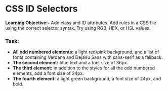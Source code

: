 # CSS ID Selectors
**Learning Objective:-** Add class and ID attributes. Add rules in a CSS file using the correct selector syntax. Try using RGB, HEX, or HSL values.

### Task:
* **All odd numbered elements:** a light red/pink background, and a list of fonts containing Verdana and DejaVu Sans with sans-serif as a fallback.
* **The second element:** blue text and a font size of 36px.
* **The third element:** in addition to the styles for all the odd numbered elements, add a font size of 24px.
* **The fourth element:** a light green background, a font size of 24px, and bold.